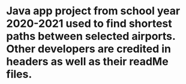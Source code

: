 # Java app project from school year 2020-2021 used to find shortest paths between selected airports. Other developers are credited in headers as well as their readMe files.
